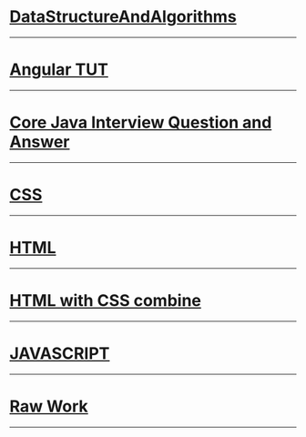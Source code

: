 # [DataStructureAndAlgorithms]()

---

# [Angular TUT]()

---

# [Core Java Interview Question and Answer]()

---

# [CSS]()

---

# [HTML]()

---

# [HTML with CSS combine]()

---

# [JAVASCRIPT]()
---

# [Raw Work ]()
---
